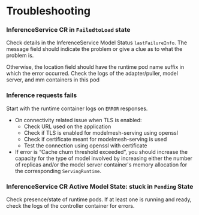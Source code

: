 # Troubleshooting

### InferenceService CR in `FailedtoLoad` state

Check details in the InferenceService Model Status `lastFailureInfo`. The message field should indicate the problem or give a clue as to what the problem is.

Otherwise, the location field should have the runtime pod name suffix in which the error occurred. Check the logs of the adapter/puller, model server, and mm containers in this pod

### Inference requests fails

Start with the runtime container logs on `ERROR` responses.

- On connectivity related issue when TLS is enabled:
  - Check URL used on the application
  - Check if TLS is enabled for modelmesh-serving using openssl
  - Check if certificate meant for modelmesh-serving is used
  - Test the connection using openssl with certificate
- If error is “Cache churn threshold exceeded”, you should increase the capacity for the type of model involved by increasing either the number of replicas and/or the model server container's memory allocation for the corresponding `ServingRuntime`.

### InferenceService CR Active Model State: stuck in `Pending` State

Check presence/state of runtime pods. If at least one is running and ready, check the logs of the controller container for errors.
